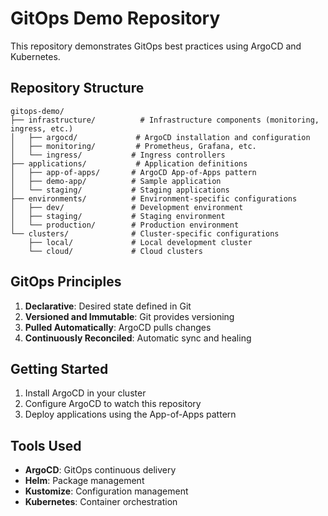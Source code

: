 # GitOps Demo Repository

This repository demonstrates GitOps best practices using ArgoCD and Kubernetes.

## Repository Structure

```
gitops-demo/
├── infrastructure/          # Infrastructure components (monitoring, ingress, etc.)
│   ├── argocd/             # ArgoCD installation and configuration
│   ├── monitoring/         # Prometheus, Grafana, etc.
│   └── ingress/           # Ingress controllers
├── applications/           # Application definitions
│   ├── app-of-apps/       # ArgoCD App-of-Apps pattern
│   ├── demo-app/          # Sample application
│   └── staging/           # Staging applications
├── environments/          # Environment-specific configurations
│   ├── dev/               # Development environment
│   ├── staging/           # Staging environment
│   └── production/        # Production environment
└── clusters/              # Cluster-specific configurations
    ├── local/             # Local development cluster
    └── cloud/             # Cloud clusters
```

## GitOps Principles

1. **Declarative**: Desired state defined in Git
2. **Versioned and Immutable**: Git provides versioning
3. **Pulled Automatically**: ArgoCD pulls changes
4. **Continuously Reconciled**: Automatic sync and healing

## Getting Started

1. Install ArgoCD in your cluster
2. Configure ArgoCD to watch this repository
3. Deploy applications using the App-of-Apps pattern

## Tools Used

- **ArgoCD**: GitOps continuous delivery
- **Helm**: Package management
- **Kustomize**: Configuration management
- **Kubernetes**: Container orchestration
